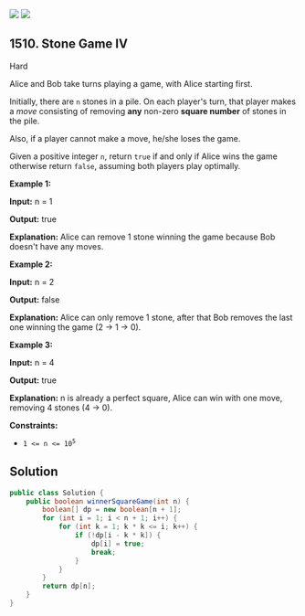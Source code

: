 [![](https://img.shields.io/github/stars/javadev/LeetCode-in-Java?label=Stars&style=flat-square)](https://github.com/javadev/LeetCode-in-Java)
[![](https://img.shields.io/github/forks/javadev/LeetCode-in-Java?label=Fork%20me%20on%20GitHub%20&style=flat-square)](https://github.com/javadev/LeetCode-in-Java/fork)

## 1510\. Stone Game IV

Hard

Alice and Bob take turns playing a game, with Alice starting first.

Initially, there are `n` stones in a pile. On each player's turn, that player makes a _move_ consisting of removing **any** non-zero **square number** of stones in the pile.

Also, if a player cannot make a move, he/she loses the game.

Given a positive integer `n`, return `true` if and only if Alice wins the game otherwise return `false`, assuming both players play optimally.

**Example 1:**

**Input:** n = 1

**Output:** true

**Explanation:** Alice can remove 1 stone winning the game because Bob doesn't have any moves.

**Example 2:**

**Input:** n = 2

**Output:** false

**Explanation:** Alice can only remove 1 stone, after that Bob removes the last one winning the game (2 -> 1 -> 0).

**Example 3:**

**Input:** n = 4

**Output:** true

**Explanation:** n is already a perfect square, Alice can win with one move, removing 4 stones (4 -> 0).

**Constraints:**

*   <code>1 <= n <= 10<sup>5</sup></code>

## Solution

```java
public class Solution {
    public boolean winnerSquareGame(int n) {
        boolean[] dp = new boolean[n + 1];
        for (int i = 1; i < n + 1; i++) {
            for (int k = 1; k * k <= i; k++) {
                if (!dp[i - k * k]) {
                    dp[i] = true;
                    break;
                }
            }
        }
        return dp[n];
    }
}
```
